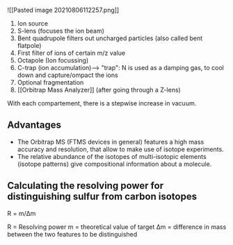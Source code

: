 ![[Pasted image 20210806112257.png]]

1) Ion source
2) S-lens (focuses the ion beam)
3) Bent quadrupole filters out uncharged particles (also called bent flatpole)
4) First filter of ions of certain m/z value
5) Octapole (Ion focussing)
6) C-trap (ion accumulation)--> "trap": N is used as a damping gas, to cool down and capture/ompact the ions
7) Optional fragmentation
8) [[Orbitrap Mass Analyzer]] (after going through a Z-lens)

With each compartement, there is a stepwise increase in vacuum.


## Advantages
- The Orbitrap MS (FTMS devices in general) features a high mass accuracy and resolution, that allow to make use of isotope experiments.
- The relative abundance of the isotopes of multi-isotopic elements (isotope patterns) give compositional information about a molecule. 


## Calculating the resolving power for distinguishing sulfur from carbon isotopes

R = m/Δm

R = Resolving power
m = theoretical value of target
Δm = difference in mass between the two features to be distinguished